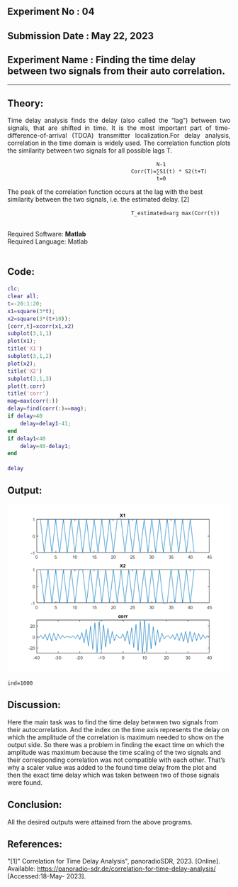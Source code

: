 ## Experiment No : 04

## Submission Date : May 22, 2023

## Experiment Name : Finding the time delay between two signals from their auto correlation.
---

## Theory:

<p style="text-align: justify">
Time delay analysis finds the delay (also called the “lag”) between two signals, that are shifted in time. It is the most important part of time-difference-of-arrival (TDOA) transmitter localization.For delay analysis, correlation in the time domain is widely used. The correlation function plots the similarity between two signals for all possible lags T.
  
```
                                               N-1
                                       Corr(T)=∑S1(t) * S2(t+T)
                                               t=0
```
  
The peak of the correlation function occurs at the lag with the best similarity between the two signals, i.e. the estimated delay. [2]

```
                                       T_estimated=arg max(Corr(τ))
```
</p>
<br>
   Required Software:  <b> Matlab</b>
<br>
Required Language:  Matlab
<br>
<br>


## Code:

```matlab
clc;
clear all;
t=-20:1:20;
x1=square(3*t);
x2=square(3*(t+10));
[corr,t]=xcorr(x1,x2)
subplot(3,1,1)
plot(x1);
title('X1')
subplot(3,1,2)
plot(x2);
title('X2')
subplot(3,1,3)
plot(t,corr)
title('corr')
mag=max(corr(:))
delay=find(corr(:)==mag);
if delay>40
    delay=delay1-41;
end
if delay1<40
    delay=40-delay1;
end

delay


```

## Output:

![Output](images/delay.png)

```
ind=1000
```

## Discussion:

<p style="text-align: justify">

Here the main task was to find the time delay betwwen two signals from their autocorrelation. And the index on the time axis represents the delay on which the amplitude of the correlation is maximum needed to show on the output side. So there was a problem in finding the exact time on which the amplitude was maximum because the time scaling of the two signals and their corresponding correlation was not compatible with each other. That’s why a scaler value was added to the found time delay from the plot and then the exact time delay which was taken between two of those signals were found.
</p>

## Conclusion:

<p style="text-align: justify">

All the desired outputs were attained from the above programs.

</p>

## References:

"[1]" Correlation for Time Delay Analysis", panoradioSDR, 2023. [Online]. Available: https://panoradio-sdr.de/correlation-for-time-delay-analysis/ [Accessed:18-May- 2023].

